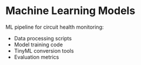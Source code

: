 # Machine Learning Models

ML pipeline for circuit health monitoring:

- Data processing scripts
- Model training code
- TinyML conversion tools
- Evaluation metrics
